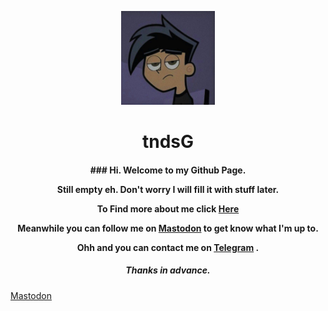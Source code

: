 <html>
 <head>
 <p align="center"><a href="https://tndsG.github.io"><img src="assets/user-logo/logo1.jpg" width="150"></a></p>
<h1 align="center"><b>tndsG</b></h1></head>


<h4 align="center">
### <b>Hi. Welcome to my Github Page.</b>

 Still empty eh. Don't worry I will fill it with stuff later.

To Find more about me click <a href="https://github.com/tndsg/tndsg.github.io/info.md">Here</a>

Meanwhile you can follow me on <a rel="me" href="https://toot.io/@tnds">Mastodon</a> to get know what I'm up to.

Ohh and you can contact me on <a rel="me" href="https://t.me/cyteax">Telegram</a> .
</h4>

<h5 align="center">Thanks in advance.</h5>

<a rel="me" href="https://toot.io/@tnds">Mastodon</a>
</html>
